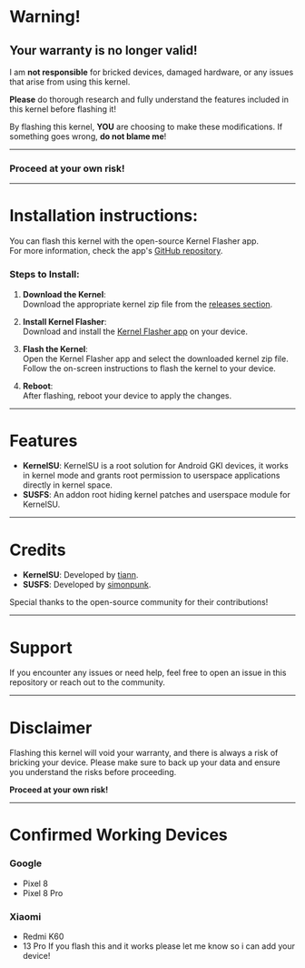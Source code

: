 # Warning!

## Your warranty is no longer valid!

I am **not responsible** for bricked devices, damaged hardware, or any issues that arise from using this kernel.

**Please** do thorough research and fully understand the features included in this kernel before flashing it!

By flashing this kernel, **YOU** are choosing to make these modifications. If something goes wrong, **do not blame me**!

---

### Proceed at your own risk!

---

# Installation instructions: 

You can flash this kernel with the open-source Kernel Flasher app.  
For more information, check the app's [GitHub repository](https://github.com/capntrips/KernelFlasher).

### Steps to Install:

1. **Download the Kernel**:  
   Download the appropriate kernel zip file from the [releases section](link-to-releases).

2. **Install Kernel Flasher**:  
   Download and install the [Kernel Flasher app](https://github.com/capntrips/KernelFlasher) on your device.

3. **Flash the Kernel**:  
   Open the Kernel Flasher app and select the downloaded kernel zip file. Follow the on-screen instructions to flash the kernel to your device.

4. **Reboot**:  
   After flashing, reboot your device to apply the changes.

---

# Features

- **KernelSU**: KernelSU is a root solution for Android GKI devices, it works in kernel mode and grants root permission to userspace applications directly in kernel space.
- **SUSFS**: An addon root hiding kernel patches and userspace module for KernelSU.

---

# Credits

- **KernelSU**: Developed by [tiann](https://github.com/tiann).
- **SUSFS**: Developed by [simonpunk](https://gitlab.com/simonpunk/susfs4ksu.git).

Special thanks to the open-source community for their contributions!

---

# Support

If you encounter any issues or need help, feel free to open an issue in this repository or reach out to the community.

---

# Disclaimer

Flashing this kernel will void your warranty, and there is always a risk of bricking your device. Please make sure to back up your data and ensure you understand the risks before proceeding.

**Proceed at your own risk!**

---

# Confirmed Working Devices
### Google
+ Pixel 8
+ Pixel 8 Pro
### Xiaomi 
+ Redmi K60
+ 13 Pro
If you flash this and it works please let me know so i can add your device!

